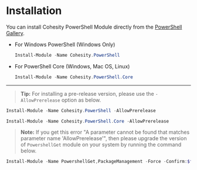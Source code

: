 # Installation

You can install Cohesity PowerShell Module directly from the [PowerShell Gallery](https://www.powershellgallery.com/items?q=cohesity).

* For Windows PowerShell (Windows Only)

  ```powershell
  Install-Module -Name Cohesity.PowerShell
  ```

* For PowerShell Core (Windows, Mac OS, Linux)

  ```powershell
  Install-Module -Name Cohesity.PowerShell.Core
  ```

---

  > **Tip:** For installing a pre-release version, please use the `-AllowPrerelease` option as below.


  ```powershell
  Install-Module -Name Cohesity.PowerShell -AllowPrerelease
   ```
   
  ```powershell
  Install-Module -Name Cohesity.PowerShell.Core -AllowPrerelease
   ```

  > **Note:** If you get this error "A parameter cannot be found that matches parameter name 'AllowPrerelease'", then please upgrade the version of `PowershellGet` module on your system by running the command below.

  ```powershell
  Install-Module -Name PowershellGet,PackageManagement -Force -Confirm:$false -Verbose -AllowClobber
  ```
